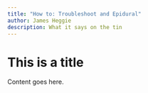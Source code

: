 ```yaml
---
title: "How to: Troubleshoot and Epidural"
author: James Heggie
description: What it says on the tin
---
```


# This is a title

Content goes here.